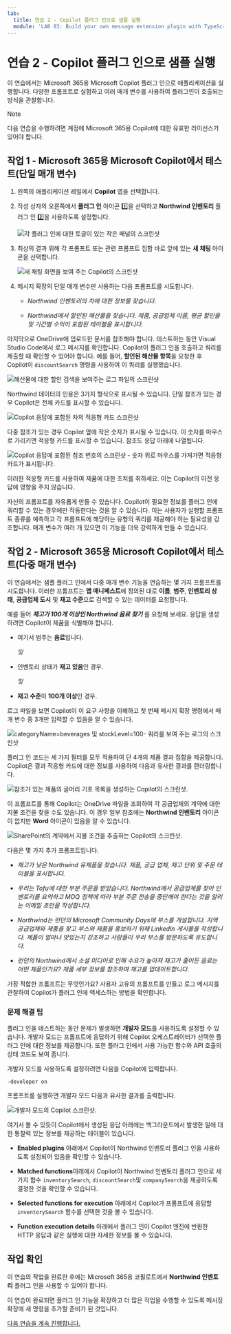 ```yaml
---
lab:
  title: 연습 2 - Copilot 플러그 인으로 샘플 실행
  module: 'LAB 03: Build your own message extension plugin with TypeScript (TS) for Microsoft Copilot'
---
```


# 연습 2 - Copilot 플러그 인으로 샘플 실행

이 연습에서는 Microsoft 365용 Microsoft Copilot 플러그 인으로 애플리케이션을 실행합니다. 다양한 프롬프트로 실험하고 여러 매개 변수를 사용하여 플러그인이 호출되는 방식을 관찰합니다.

> [!NOTE]  
> 다음 연습을 수행하려면 계정에 Microsoft 365용 Copilot에 대한 유효한 라이선스가 있어야 합니다.

## 작업 1 - Microsoft 365용 Microsoft Copilot에서 테스트(단일 매개 변수)

1. 왼쪽의 애플리케이션 레일에서 **Copilot** 앱을 선택합니다.

1. 작성 상자의 오른쪽에서 **플러그 인** 아이콘 1️⃣을 선택하고 **Northwind 인벤토리** 플러그 인 2️⃣을 사용하도록 설정합니다.

    ![각 플러그 인에 대한 토글이 있는 작은 패널의 스크린샷](../media/3-02-plugin-panel.png)

1. 최상의 결과 위해 각 프롬프트 또는 관련 프롬프트 집합 바로 앞에 있는 **새 채팅** 아이콘을 선택합니다.

    ![새 채팅 화면을 보여 주는 Copilot의 스크린샷](../media/3-01-new-chat.png)

1. 메시지 확장의 단일 매개 변수만 사용하는 다음 프롬프트를 시도합니다.

    - _Northwind 인벤토리의 차에 대한 정보를 찾습니다._

    - _Northwind에서 할인된 해산물을 찾습니다. 제품, 공급업체 이름, 평균 할인율 및 기간별 수익이 포함된 테이블을 표시합니다._

마지막으로 OneDrive에 업로드한 문서를 참조해야 합니다. 테스트하는 동안 Visual Studio Code에서 로그 메시지를 확인합니다. Copilot이 플러그 인을 호출하고 쿼리를 제출할 때 확인할 수 있어야 합니다. 예를 들어, **할인된 해산물 항목**을 요청한 후 Copilot이 `discountSearch` 명령을 사용하여 이 쿼리를 실행했습니다.

![해산물에 대한 할인 검색을 보여주는 로그 파일의 스크린샷](../media/3-02-a-query-log-1.png)

Northwind 데이터의 인용은 3가지 형식으로 표시될 수 있습니다. 단일 참조가 있는 경우 Copilot은 전체 카드를 표시할 수 있습니다.

![Copilot 응답에 포함된 차의 적응형 카드 스크린샷](../media/3-03-a-response-on-chai.png)

다중 참조가 있는 경우 Copilot 옆에 작은 숫자가 표시될 수 있습니다. 이 숫자를 마우스로 가리키면 적응형 카드를 표시할 수 있습니다. 참조도 응답 아래에 나열됩니다.

![Copilot 응답에 포함된 참조 번호의 스크린샷 - 숫자 위로 마우스를 가져가면 적응형 카드가 표시됩니다.](../media/3-03-response-on-chai.png)

이러한 적응형 카드를 사용하여 제품에 대한 조치를 취하세요. 이는 Copilot의 이전 응답에 영향을 주지 않습니다.

자신의 프롬프트를 자유롭게 만들 수 있습니다. Copilot이 필요한 정보를 플러그 인에 쿼리할 수 있는 경우에만 작동한다는 것을 알 수 있습니다. 이는 사용자가 실행할 프롬프트 종류를 예측하고 각 프롬프트에 해당하는 유형의 쿼리를 제공해야 하는 필요성을 강조합니다. 매개 변수가 여러 개 있으면 이 기능을 더욱 강력하게 만들 수 있습니다.

## 작업 2 - Microsoft 365용 Microsoft Copilot에서 테스트(다중 매개 변수)

이 연습에서는 샘플 플러그 인에서 다중 매개 변수 기능을 연습하는 몇 가지 프롬프트를 시도합니다. 이러한 프롬프트는 **앱 매니페스트**에 정의된 대로 **이름**, **범주**, **인벤토리 상태**, **공급업체 도시** 및 **재고 수준**으로 검색할 수 있는 데이터를 요청합니다.

예를 들어 **_재고가 100개 이상인 Northwind 음료 찾기_** 를 요청해 보세요. 응답을 생성하려면 Copilot이 제품을 식별해야 합니다.

- 여기서 범주는 **음료**입니다.
  
  _및_

- 인벤토리 상태가 **재고 있음**인 경우.

  _및_

- **재고 수준**이 **100개 이상**인 경우.

로그 파일을 보면 Copilot이 이 요구 사항을 이해하고 첫 번째 메시지 확장 명령에서 매개 변수 중 3개만 입력할 수 있음을 알 수 있습니다.

![categoryName=beverages 및 stockLevel=100- 쿼리를 보여 주는 로그의 스크린샷](../media/3-06-find-northwind-beverages-with-more-than-100.png)

플러그 인 코드는 세 가지 필터를 모두 적용하여 단 4개의 제품 결과 집합을 제공합니다. Copilot은 결과 적응형 카드에 대한 정보를 사용하여 다음과 유사한 결과를 렌더링합니다.

![참조가 있는 제품의 글머리 기호 목록을 생성하는 Copilot의 스크린샷.](../media/3-06-b-find-northwind-beverages-with-more-than-100.png)

이 프롬프트를 통해 Copilot는 OneDrive 파일을 조회하여 각 공급업체의 계약에 대한 지불 조건을 찾을 수도 있습니다. 이 경우 일부 참조에는 **Northwind 인벤토리** 아이콘이 없지만 **Word** 아이콘이 있음을 알 수 있습니다.

![SharePoint의 계약에서 지불 조건을 추출하는 Copilot의 스크린샷.](../media/3-06-c-payment-terms.png)

다음은 몇 가지 추가 프롬프트입니다.

- _재고가 낮은 Northwind 유제품을 찾습니다. 제품, 공급 업체, 재고 단위 및 주문 테이블을 표시합니다._

- _우리는 Tofu에 대한 부분 주문을 받았습니다. Northwind에서 공급업체를 찾아 인벤토리를 요약하고 MOQ 정책에 따라 부분 주문 전송을 중단해야 한다는 것을 알리는 이메일 초안을 작성합니다._

- _Northwind는 런던의 Microsoft Community Days에 부스를 개설합니다. 지역 공급업체와 제품을 찾고 부스와 제품을 홍보하기 위해 LinkedIn 게시물을 작성합니다. 제품이 얼마나 맛있는지 강조하고 사람들이 우리 부스를 방문하도록 유도합니다._

- _런던의 Northwind에서 소셜 미디어로 인해 수요가 높아져 재고가 줄어든 음료는 어떤 제품인가요? 제품 세부 정보를 참조하여 재고를 업데이트합니다._

가장 적합한 프롬프트는 무엇인가요? 사용자 고유의 프롬프트를 만들고 로그 메시지를 관찰하여 Copilot가 플러그 인에 액세스하는 방법을 확인합니다.

### 문제 해결 팁

플러그 인을 테스트하는 동안 문제가 발생하면 **개발자 모드**를 사용하도록 설정할 수 있습니다. 개발자 모드는 프롬프트에 응답하기 위해 Copilot 오케스트레이터가 선택한 플러그 인에 대한 정보를 제공합니다. 또한 플러그 인에서 사용 가능한 함수와 API 호출의 상태 코드도 보여 줍니다.

개발자 모드를 사용하도록 설정하려면 다음을 Copilot에 입력합니다.

```console
-developer on
```

프롬프트를 실행하면 개발자 모드 다음과 유사한 결과를 출력합니다. 

![개발자 모드의 Copilot 스크린샷.](../media/3-03-b-developer-mode.png)

여기서 볼 수 있듯이 Copilot에서 생성된 응답 아래에는 백그라운드에서 발생한 일에 대한 통찰력 있는 정보를 제공하는 테이블이 있습니다.

- **Enabled plugins** 아래에서 Copilot이 Northwind 인벤토리 플러그 인을 사용하도록 설정되어 있음을 확인할 수 있습니다.

- **Matched functions**아래에서 Copilot이 Northwind 인벤토리 플러그 인으로 세 가지 함수 `inventorySearch`, `discountSearch`및 `companySearch`을 제공하도록 결정한 것을 확인할 수 있습니다.

- **Selected functions for execution** 아래에서 Copilot가 프롬프트에 응답할 `inventorySearch` 함수를 선택한 것을 볼 수 있습니다.

- **Function execution details** 아래에서 플러그 인이 Copilot 엔진에 반환한 HTTP 응답과 같은 실행에 대한 자세한 정보를 볼 수 있습니다.

## 작업 확인

이 연습의 작업을 완료한 후에는 Microsoft 365용 코필로트에서 **Northwind 인벤토리** 플러그 인을 사용할 수 있어야 합니다. 

이 연습이 완료되면 플러그 인 기능을 확장하고 더 많은 작업을 수행할 수 있도록 메시징 확장에 새 명령을 추가할 준비가 된 것입니다. 

[다음 연습을 계속 진행합니다.](./5-exercise-3-add-new-command.md)
